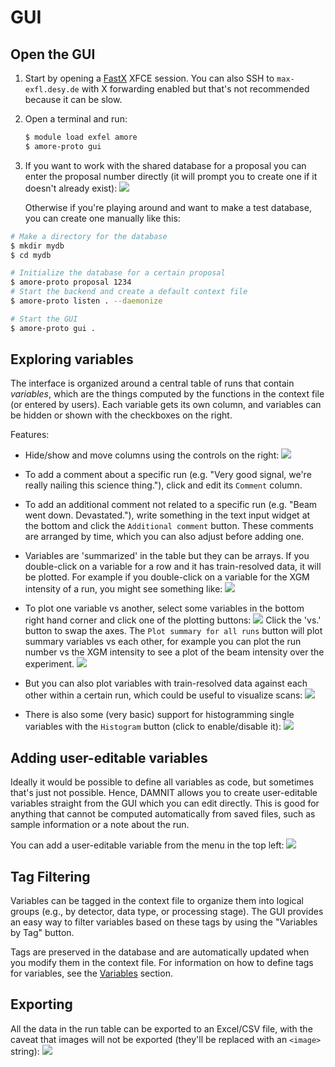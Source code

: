 # GUI

## Open the GUI
1. Start by opening a [FastX](https://max-exfl-display.desy.de:3389) XFCE
   session. You can also SSH to `max-exfl.desy.de` with X forwarding enabled
   but that's not recommended because it can be slow.
2. Open a terminal and run:
   ```bash
   $ module load exfel amore
   $ amore-proto gui
   ```
3. If you want to work with the shared database for a proposal you can enter the
   proposal number directly (it will prompt you to create one if it doesn't
   already exist):
   ![](static/damnit-open-by-proposal.gif)

   Otherwise if you're playing around and want to make a test database, you can
   create one manually like this:

```bash
# Make a directory for the database
$ mkdir mydb
$ cd mydb

# Initialize the database for a certain proposal
$ amore-proto proposal 1234
# Start the backend and create a default context file
$ amore-proto listen . --daemonize

# Start the GUI
$ amore-proto gui .
```

## Exploring variables
The interface is organized around a central table of runs that contain
*variables*, which are the things computed by the functions in the context file
(or entered by users). Each variable gets its own column, and variables can be
hidden or shown with the checkboxes on the right.

Features:

- Hide/show and move columns using the controls on the right:
  ![](static/columns.gif)
- To add a comment about a specific run (e.g. "Very good signal, we're really
  nailing this science thing."), click and edit its `Comment` column.
- To add an additional comment not related to a specific run (e.g. "Beam went
  down. Devastated."), write something in the text input widget at the bottom
  and click the `Additional comment` button. These comments are arranged by
  time, which you can also adjust before adding one.
- Variables are 'summarized' in the table but they can be arrays. If you
  double-click on a variable for a row and it has train-resolved data, it will
  be plotted. For example if you double-click on a variable for the XGM
  intensity of a run, you might see something like:
  ![](static/inspect-arrays.png)

- To plot one variable vs another, select some variables in the bottom right
  hand corner and click one of the plotting buttons:
  ![](static/plotting-controls.png)
  Click the 'vs.' button to swap the axes. The `Plot summary for all runs`
  button will plot summary variables vs each other, for example you can plot the
  run number vs the XGM intensity to see a plot of the beam intensity over the
  experiment.
  ![](static/plot-summaries.png)

- But you can also plot variables with train-resolved data against each other
  within a certain run, which could be useful to visualize scans:
  ![](static/plot-for-selected-runs.gif)
- There is also some (very basic) support for histogramming single variables
  with the `Histogram` button (click to enable/disable it):
  ![](static/histogramming.gif)

## Adding user-editable variables
Ideally it would be possible to define all variables as code, but sometimes
that's just not possible. Hence, DAMNIT allows you to create user-editable
variables straight from the GUI which you can edit directly. This is good for
anything that cannot be computed automatically from saved files, such as sample
information or a note about the run.

You can add a user-editable variable from the menu in the top left:
![](static/user-editable-variables.gif)

## Tag Filtering
Variables can be tagged in the context file to organize them into logical groups
(e.g., by detector, data type, or processing stage). The GUI provides an easy
way to filter variables based on these tags by using the "Variables by Tag" button.

Tags are preserved in the database and are automatically updated when you modify
them in the context file. For information on how to define tags for variables,
see the [Variables](backend.md#variables) section.

## Exporting
All the data in the run table can be exported to an Excel/CSV file, with the
caveat that images will not be exported (they'll be replaced with an `<image>`
string):
![](static/export.gif)
